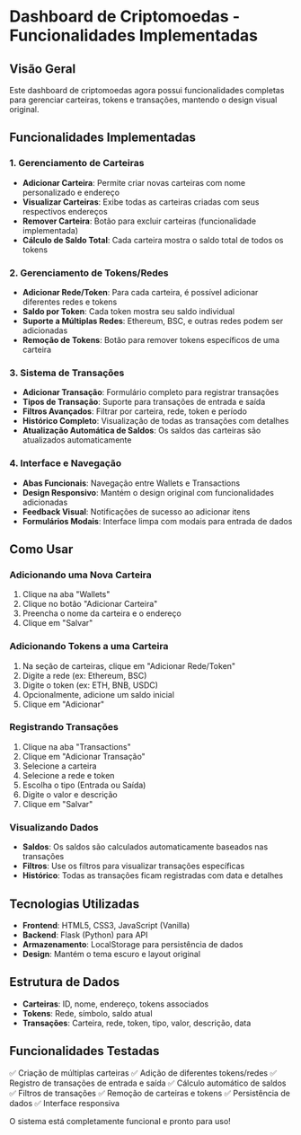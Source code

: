 # Dashboard de Criptomoedas - Funcionalidades Implementadas

## Visão Geral
Este dashboard de criptomoedas agora possui funcionalidades completas para gerenciar carteiras, tokens e transações, mantendo o design visual original.

## Funcionalidades Implementadas

### 1. Gerenciamento de Carteiras
- **Adicionar Carteira**: Permite criar novas carteiras com nome personalizado e endereço
- **Visualizar Carteiras**: Exibe todas as carteiras criadas com seus respectivos endereços
- **Remover Carteira**: Botão para excluir carteiras (funcionalidade implementada)
- **Cálculo de Saldo Total**: Cada carteira mostra o saldo total de todos os tokens

### 2. Gerenciamento de Tokens/Redes
- **Adicionar Rede/Token**: Para cada carteira, é possível adicionar diferentes redes e tokens
- **Saldo por Token**: Cada token mostra seu saldo individual
- **Suporte a Múltiplas Redes**: Ethereum, BSC, e outras redes podem ser adicionadas
- **Remoção de Tokens**: Botão para remover tokens específicos de uma carteira

### 3. Sistema de Transações
- **Adicionar Transação**: Formulário completo para registrar transações
- **Tipos de Transação**: Suporte para transações de entrada e saída
- **Filtros Avançados**: Filtrar por carteira, rede, token e período
- **Histórico Completo**: Visualização de todas as transações com detalhes
- **Atualização Automática de Saldos**: Os saldos das carteiras são atualizados automaticamente

### 4. Interface e Navegação
- **Abas Funcionais**: Navegação entre Wallets e Transactions
- **Design Responsivo**: Mantém o design original com funcionalidades adicionadas
- **Feedback Visual**: Notificações de sucesso ao adicionar itens
- **Formulários Modais**: Interface limpa com modais para entrada de dados

## Como Usar

### Adicionando uma Nova Carteira
1. Clique na aba "Wallets"
2. Clique no botão "Adicionar Carteira"
3. Preencha o nome da carteira e o endereço
4. Clique em "Salvar"

### Adicionando Tokens a uma Carteira
1. Na seção de carteiras, clique em "Adicionar Rede/Token"
2. Digite a rede (ex: Ethereum, BSC)
3. Digite o token (ex: ETH, BNB, USDC)
4. Opcionalmente, adicione um saldo inicial
5. Clique em "Adicionar"

### Registrando Transações
1. Clique na aba "Transactions"
2. Clique em "Adicionar Transação"
3. Selecione a carteira
4. Selecione a rede e token
5. Escolha o tipo (Entrada ou Saída)
6. Digite o valor e descrição
7. Clique em "Salvar"

### Visualizando Dados
- **Saldos**: Os saldos são calculados automaticamente baseados nas transações
- **Filtros**: Use os filtros para visualizar transações específicas
- **Histórico**: Todas as transações ficam registradas com data e detalhes

## Tecnologias Utilizadas
- **Frontend**: HTML5, CSS3, JavaScript (Vanilla)
- **Backend**: Flask (Python) para API
- **Armazenamento**: LocalStorage para persistência de dados
- **Design**: Mantém o tema escuro e layout original

## Estrutura de Dados
- **Carteiras**: ID, nome, endereço, tokens associados
- **Tokens**: Rede, símbolo, saldo atual
- **Transações**: Carteira, rede, token, tipo, valor, descrição, data

## Funcionalidades Testadas
✅ Criação de múltiplas carteiras
✅ Adição de diferentes tokens/redes
✅ Registro de transações de entrada e saída
✅ Cálculo automático de saldos
✅ Filtros de transações
✅ Remoção de carteiras e tokens
✅ Persistência de dados
✅ Interface responsiva

O sistema está completamente funcional e pronto para uso!

